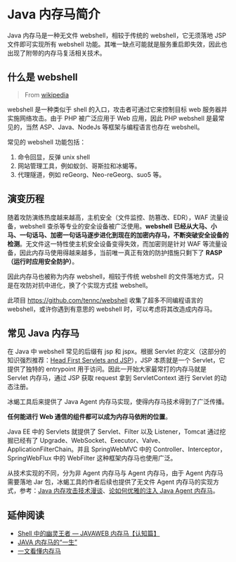# Java 内存马简介

Java 内存马是一种无文件 webshell，相较于传统的 webshell，它无须落地 JSP 文件即可实现所有 webshell 功能。其唯一缺点可能就是服务重启即失效，因此也出现了附带的内存马复活相关技术。

## 什么是 webshell

> From [wikipedia](https://en.wikipedia.org/wiki/Web_shell)

webshell 是一种类似于 shell 的入口，攻击者可通过它来控制目标 web 服务器并实施网络攻击。由于 PHP 被广泛应用于 Web 应用，因此 PHP webshell 是最常见的，当然 ASP、Java、NodeJs 等框架与编程语言也存在 webshell。

常见的 webshell 功能包括：

1. 命令回显，反弹 unix shell
2. 网站管理工具，例如蚁剑、哥斯拉和冰蝎等。
3. 代理隧道，例如 reGeorg、Neo-reGeorg、suo5 等。

## 演变历程

随着攻防演练热度越来越高，主机安全（文件监控、防篡改、EDR），WAF 流量设备，webshell 查杀等专业的安全设备被广泛使用。**webshell 已经从大马、小马、一句话马、加密一句话马逐步进化到现在的加密内存马，不断突破安全设备的检测**。无文件这一特性使主机安全设备变得失效，而加密则是针对 WAF 等流量设备，因此内存马使用得越来越多，当前唯一真正有效的防护措施只剩下了 **RASP（运行时应用安全防护）**。

因此内存马也被称为内存 webshell，相较于传统 webshell 的文件落地方式，只是在攻防对抗中进化，换了个实现方式挂 webshell。

此项目 https://github.com/tennc/webshell 收集了超多不同编程语言的 webshell，或许你遇到有意思的 webshell 时，可以考虑将其改造成内存马。

## 常见 Java 内存马

在 Java 中 webshell 常见的后缀有 jsp 和 jspx。根据 Servlet 的定义（这部分的知识强烈推荐：[Head First Servlets and JSP](https://www.amazon.com/Head-First-Servlets-JSP-Certified/dp/0596516681)），JSP 本质就是一个 Servlet，它提供了独特的 entrypoint 用于访问。因此一开始大家最常打的内存马就是 Servlet 内存马，通过 JSP 获取 request 拿到 ServletContext 进行 Servlet 的动态注册。

冰蝎工具后来提供了 Java Agent 内存马实现，使得内存马技术得到了广泛传播。

**任何能进行 Web 通信的组件都可以成为内存马依附的位置**。

Java EE 中的 Servlets 就提供了 Servlet、Filter 以及 Listener，Tomcat 通过挖掘已经有了 Upgrade、WebSocket、Executor、Valve、ApplicationFilterChain。并且 SpringWebMVC 中的 Controller、Interceptor，SpringWebFlux 中的 WebFilter 这种框架内存马也使用广泛。

从技术实现的不同，分为非 Agent 内存马与 Agent 内存马，由于 Agent 内存马需要落地 Jar 包，冰蝎工具的作者后续也提供了无文件 Agent 内存马的实现方式，参考：[Java 内存攻击技术漫谈](https://xz.aliyun.com/news/9525)、[论如何优雅的注入 Java Agent 内存马](https://xz.aliyun.com/news/11086)。

## 延伸阅读

- [Shell 中的幽灵王者 — JAVAWEB 内存马【认知篇】](https://www.4hou.com/posts/zlkq)
- [JAVA 内存马的“一生”](https://xz.aliyun.com/news/10451)
- [一文看懂内存马](https://www.freebuf.com/articles/web/274466.html)
